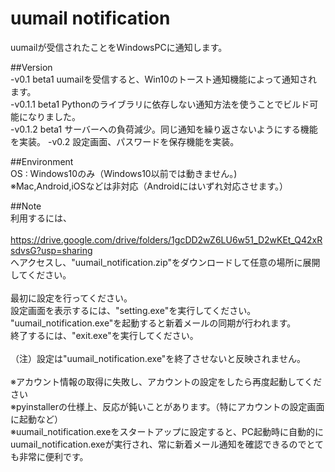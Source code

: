 # uumail notification

uumailが受信されたことをWindowsPCに通知します。

##Version<br>
  -v0.1 beta1 uumailを受信すると、Win10のトースト通知機能によって通知されます。<br>
  -v0.1.1 beta1 Pythonのライブラリに依存しない通知方法を使うことでビルド可能になりました。<br>
  -v0.1.2 beta1 サーバーへの負荷減少。同じ通知を繰り返さないようにする機能を実装。
  -v0.2 設定画面、パスワードを保存機能を実装。


##Environment<br>
  OS : Windows10のみ（Windows10以前では動きません。)<br>
  ※Mac,Android,iOSなどは非対応（Androidにはいずれ対応させます。）<br>

##Note<br>
利用するには、<br>
<br>
https://drive.google.com/drive/folders/1gcDD2wZ6LU6w51_D2wKEt_Q42xRsdvsG?usp=sharing
<br>
へアクセスし、"uumail_notification.zip"をダウンロードして任意の場所に展開してください。<br>
<br>
最初に設定を行ってください。<br>
設定画面を表示するには、"setting.exe"を実行してください。
<br>
"uumail_notification.exe"を起動すると新着メールの同期が行われます。<br>
終了するには、"exit.exe"を実行してください。<br>
<br>
（注）設定は"uumail_notification.exe"を終了させないと反映されません。<br>
<br>
※アカウント情報の取得に失敗し、アカウントの設定をしたら再度起動してください<br>
※pyinstallerの仕様上、反応が鈍いことがあります。（特にアカウントの設定画面に起動など）<br>
※uumail_notification.exeをスタートアップに設定すると、PC起動時に自動的にuumail_notification.exeが実行され、常に新着メール通知を確認できるのでとても非常に便利です。<br>

